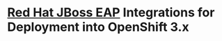 # [Red Hat JBoss EAP](https://www.redhat.com/en/technologies/jboss-middleware/application-platform) Integrations for Deployment into OpenShift 3.x